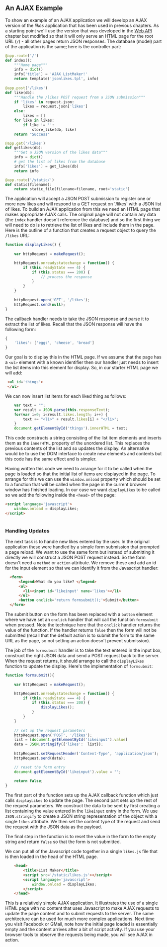 
An AJAX Example
---------------

To show an example of an AJAX application we will develop an AJAX
version of the *likes* application that has been used in previous
chapters. As a starting point we'll use the version that was developed
in the [Web API](../dataweb/webapi.html) chapter but modified so that it
will only serve an HTML page for the root URL (`/`) - all other pages
return JSON responses. The database (model) part of the application is
the same; here is the controller part:

```python
@app.route('/')
def index():
    """Home page"""
    info = dict()
    info['title'] = 'AJAX ListMaker!'
    return template('jsonlikes.tpl', info)
    
@app.post('/likes')
def like(db):
    """Handle the /likes POST request from a JSON submission"""
    if 'likes' in request.json:
        likes = request.json['likes']
    else:
        likes = []
    for like in likes:
        if like != '':
            store_like(db, like)
    return "Success"

@app.get('/likes')
def getlikes(db):
    """Get a JSON version of the likes data"""
    info = dict()
    # get the list of likes from the database
    info['likes'] = get_likes(db)
    return info

@app.route('/static/')
def static(filename):
    return static_file(filename=filename, root='static')
```

The application will accept a JSON POST submission to register one or
more new likes and will respond to a GET request on '/likes' with a JSON
list of likes. To build an AJAX application from this we need an HTML
page that makes appropriate AJAX calls. The original page will not
contain any data (the `index` handler doesn't reference the database)
and so the first thing we will need to do is to retrieve the list of
likes and include them in the page. Here is the outline of a function
that creates a request object to query the `/likes` URL:

```javascript
function displayLikes() {
    
    var httpRequest = makeRequest();

    httpRequest.onreadystatechange = function() {
        if (this.readyState === 4) {
            if (this.status === 200) {
                // process the response
            }
        } 
    }
    
    httpRequest.open('GET', '/likes');
    httpRequest.send(null);
}
```

The callback handler needs to take the JSON response and parse it to
extract the list of likes. Recall that the JSON response will have the
following form:

```javascript
{
    'likes': ['eggs', 'cheese', 'bread']
}
```

Our goal is to display this in the HTML page. If we assume that the page
has a `<ul>` element with a known identifier then our handler just needs
to insert the list items into this element for display. So, in our
starter HTML page we will add:

```HTML
 <ul id='things'>
 </ul>
```

We can now insert list items for each liked thing as follows:

```javascript
    var text = "";
    var result = JSON.parse(this.responseText);
    for(var i=0; i<result.likes.length; i++) {
        text += "<li>" + result.likes[i] + "</li>";
    }
    document.getElementById('things').innerHTML = text;
```

This code constructs a string consisting of the list item elements and
inserts them as the `innerHTML` property of the unordered list. This
replaces the previous contents of the list and so updates the display.
An alternative would be to use the DOM interface to create new elements
and contents but this code has the same effect and is simpler.

Having written this code we need to arrange for it to be called when the
page is loaded so that the initial list of items are displayed in the
page. To arrange for this we can use the `window.onload` property which
should be set to a function that will be called when the page in the
current browser window has finished loading. In our case we want
`displayLikes` to be called so we add the following inside the `<head>`
of the page:

```HTML
<script language='javascript'>
    window.onload = displayLikes;
</script>
        
```

### Handling Updates

The next task is to handle new likes entered by the user. In the
original application these were handled by a simple form submission that
prompted a page reload. We want to use the same form but instead of
submitting it directly we will construct a JSON POST request instead. So
the form doesn't need a `method` or `action` attribute. We remove these
and add an id for the input element so that we can identify it from the
Javascript handler:

```HTML
  <form>
      <legend>What do you like? </legend>
      <ul>
        <li><input id='likeinput' name='likes'></li>
      </ul>
      <button onclick='return formsubmit();'>Submit</button>
  </form>
```

The submit button on the form has been replaced with a `button` element
where we have set an `onclick` handler that will call the function
`formsubmit` when pressed. Note the technique here that the `onclick`
handler returns the value of the function. If the handler returns
`false` then the form will not be submitted (recall that the default
action is to submit the form to the same URL as the page, so not setting
an action doesn't prevent submission).

The job of the `formsubmit` handler is to take the text entered in the
input box, construct the right JSON data and send a POST request back to
the server. When the request returns, it should arrange to call the
`displayLikes` function to update the display. Here's the implementation
of `formsubmit`:

```javascript
function formsubmit(){
    
    var httpRequest = makeRequest();

    httpRequest.onreadystatechange = function() {
        if (this.readyState === 4) {
            if (this.status === 200) {
                displayLikes();
            }
        } 
    }
    
    // set up the request parameters
    httpRequest.open('POST', '/likes');
    list = [document.getElementById('likeinput').value]
    data = JSON.stringify({'likes':  list});
    
    httpRequest.setRequestHeader('Content-Type', 'application/json');
    httpRequest.send(data);

    // reset the form entry
    document.getElementById('likeinput').value = "";
    
    return false;
}
```

The first part of the function sets up the AJAX callback function which
just calls `displayLikes` to update the page. The second part sets up
the rest of the request parameters. We construct the data to be sent by
first creating a list containing the value entered in the `likeinput`
entry in the form. We use `JSON.stringify` to create a JSON string
representation of the object with a single `likes` attribute. We then
set the content type of the request and send the request with the JSON
data as the payload.

The final step in the function is to reset the value in the form to the
empty string and return `false` so that the form is not submitted.

We can put all of the Javascript code together in a single `likes.js`
file that is then loaded in the head of the HTML page.

```HTML
    <head>
        <title>List Maker</title>
        <script src='/static/likes.js'></script>
        <script language='javascript'>
            window.onload = displayLikes;
        </script>
    </head>
```

This is a relatively simple AJAX application. It illustrates the use of
a single HTML page with no content that uses Javascript to make AJAX
requests to update the page content and to submit requests to the
server. The same architecture can be used for much more complex
applications. Next time you visit Facebook or GMail, note how the
initial page loaded is essentially empty and the content arrives after a
bit of script activity. If you use your browser tools to observe the
requests being made, you will see AJAX in action.
